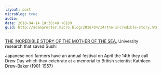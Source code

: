 ```yaml
---
layout: post
microblog: true
audio: 
date: 2018-04-14 18:30:48 +0100
guid: http://adamprocter.micro.blog/2018/04/14/the-incredible-story.html
---
```

[THE INCREDIBLE STORY OF THE MOTHER OF THE SEA.](http://dctr.pro/25n)
University research that saved Sushi

Japanese nori farmers have an annual festival on April the 14th they call Drew Day which they celebrate at a memorial to British scientist Kathleen Drew-Baker (1901-1957)
